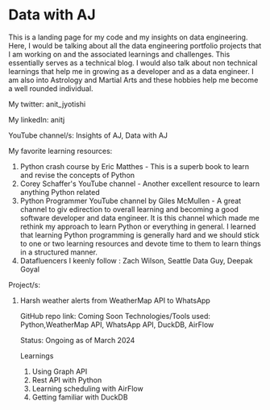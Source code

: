 # Data with AJ
This is a landing page for my code and my insights on data engineering. Here, I would be talking about all the data engineering portfolio projects that I am working on and the associated learnings and challenges. This essentially serves as a technical blog. I would also talk about non technical learnings that help me in growing as a developer and as a data engineer. I am also into Astrology and Martial Arts and these hobbies help me become a well rounded individual.

My twitter: anit_jyotishi

My linkedIn: anitj

YouTube channel/s: Insights of AJ, Data with AJ


My favorite learning resources:
1. Python crash course by Eric Matthes - This is a superb book to learn and revise the concepts of Python
2. Corey Schaffer's YouTube channel - Another excellent resource to learn anything Python related
3. Python Programmer YouTube channel by Giles McMullen - A great channel to giv edirection to overall learning and becoming a good software developer and data engineer. It is this channel which made me rethink my approach to learn Python or everything in general. I learned that learning Python programming is generally hard and we should stick to one or two learning resources and devote time to them to learn things in a structured manner.
4. Datafluencers I keenly follow : Zach Wilson, Seattle Data Guy, Deepak Goyal

Project/s:
1. Harsh weather alerts from WeatherMap API to WhatsApp

   GitHub repo link:
    Coming Soon
   Technologies/Tools used:
    Python,WeatherMap API, WhatsApp API, DuckDB, AirFlow

   Status: Ongoing as of March 2024

   Learnings
      1. Using Graph API
      2. Rest API with Python
      3. Learning scheduling with AirFlow
      4. Getting familiar with DuckDB

